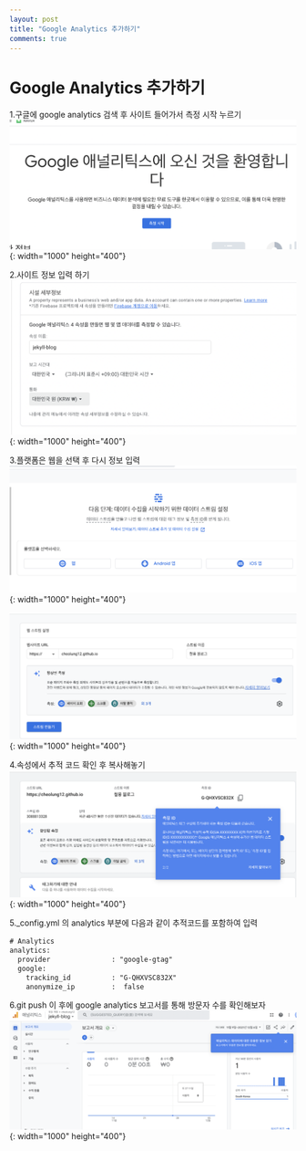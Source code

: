 ```yaml
---
layout: post
title: "Google Analytics 추가하기"
comments: true
---
```


# Google Analytics 추가하기

1.구글에 google analytics 검색 후 사이트 들어가서 측정 시작 누르기<br>
![측정 시작](../img/측정시작.png){: width="1000" height="400"}

2.사이트 정보 입력 하기<br>
![세부 정보](../img/세부정보.png){: width="1000" height="400"}

3.플랫폼은 웹을 선택 후 다시 정보 입력<br>
![웹 선택](../img/웹선택.png){: width="1000" height="400"}<br>

![웹 스트림](../img/웹%20스트림.png){: width="1000" height="400"}

4.속성에서 추적 코드 확인 후 복사해놓기<br>
![추적id](../img/추적id.png){: width="1000" height="400"}
   
5._config.yml 의 analytics 부분에 다음과 같이 추적코드를 포함하여 입력
   
```
# Analytics
analytics:
  provider               : "google-gtag" 
  google:
    tracking_id          : "G-QHXVSC832X"
    anonymize_ip         :  false
```

6.git push 이 후에 google analytics 보고서를 통해 방문자 수를 확인해보자<br>
![result](../img/result.png){: width="1000" height="400"}

